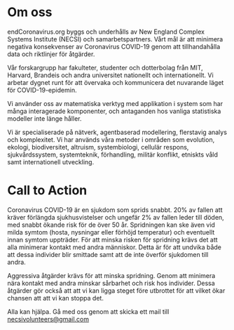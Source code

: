 # Om oss
endCoronavirus.org byggs och underhålls av New England Complex Systems Institute (NECSI) och samarbetspartners. Vårt mål är att minimera negativa konsekvenser av Coronavirus COVID-19 genom att tillhandahålla data och riktlinjer för åtgärder.

Vår forskargrupp har fakulteter, studenter och dotterbolag från MIT, Harvard, Brandeis och andra universitet nationellt och internationellt. Vi arbetar dygnet runt för att övervaka och kommunicera det nuvarande läget för COVID-19-epidemin.

Vi använder oss av matematiska verktyg med applikation i system som har många interagerade komponenter, och antaganden hos vanliga statistiska modeller inte länge håller.

Vi är specialiserade på nätverk, agentbaserad modellering, flerstavig analys och komplexitet. Vi har används våra metoder i områden som evolution, ekologi, biodiversitet, altruism, systembiologi, cellulär respons, sjukvårdssystem, systemteknik, förhandling, militär konflikt, etniskts våld samt internationell utveckling.

# Call to Action

Coronavirus COVID-19 är en sjukdom som sprids snabbt. 20% av fallen att kräver förlängda sjukhusvistelser och ungefär 2% av fallen leder till döden, med snabbt ökande risk för de över 50 år. Spridningen kan ske även vid milda symtom (hosta, nysningar eller förhöjd temperatur) och eventuellt innan symtom uppträder. För att minska risken för spridning krävs det att alla minimerar kontakt med andra människor. Detta är för att undvika både att dessa individer blir smittade samt att de inte överför sjukdomen till andra.

Aggressiva åtgärder krävs för att minska spridning. Genom att minimera nära kontakt med andra minskar sårbarhet och risk hos individer. Dessa åtgärder gör också att att vi kan ligga steget före utbrottet för att vilket ökar chansen att att vi kan stoppa det.

Alla kan hjälpa. Gå med oss ​​genom att skicka ett mail till necsivolunteers@gmail.com
